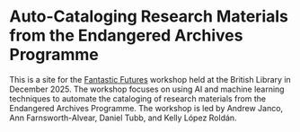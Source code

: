 # Auto-Cataloging Research Materials from the Endangered Archives Programme

This is a site for the [Fantastic Futures](https://sites.google.com/view/ai4lam/fantastic-futures-2025) workshop held at the British Library in December 2025. The workshop focuses on using AI and machine learning techniques to automate the cataloging of research materials from the Endangered Archives Programme. The workshop is led by Andrew Janco, Ann Farnsworth-Alvear, Daniel Tubb, and Kelly López Roldán.  

